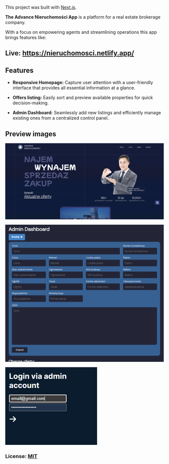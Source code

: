 This project was built with [Next.js](https://nextjs.org/).

**The Advance Nieruchomości App** is a platform for a real estate brokerage company.

With a focus on empowering agents and streamlining operations this app brings features like:

## Live: https://nieruchomosci.netlify.app/

## Features
- **Responsive Homepage:** Capture user attention with a user-friendly interface that provides all essential information at a glance.

- **Offers listing:** Easily sort and preview available properties for quick decision-making. 

- **Admin Dashboard:** Seamlessly add new listings and efficiently manage existing ones from a centralized control panel.

## Preview images 

![Overview Image](./public/images/adv3.png) 

![Overview Image](./public/images/adv2.png) 

![Overview Image](./public/images/adv1.png) 

### License: [MIT](https://github.com/m1ckeyyy/advance/blob/master/LICENSE)
